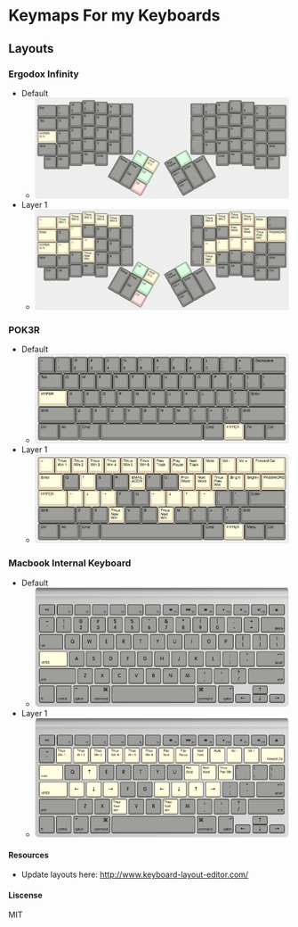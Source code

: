 # Keymaps For my Keyboards

## Layouts
### Ergodox Infinity
* Default 
  * ![ergodox-default](layout_pngs/ergodox-default.png)
* Layer 1 
  * ![ergodox-layer-1](layout_pngs/ergodox-layer-1.png)

### POK3R
* Default 
  * ![poker-default](layout_pngs/poker-default.png)
* Layer 1 
  * ![poker-layer-1](layout_pngs/poker-layer-1.png)

### Macbook Internal Keyboard
* Default 
  * ![macbook-default](layout_pngs/macbook-default.png)
* Layer 1 
  * ![macbook-layer-1](layout_pngs/macbook-layer-1.png)

#### Resources
* Update layouts here: http://www.keyboard-layout-editor.com/

#### Liscense
MIT
